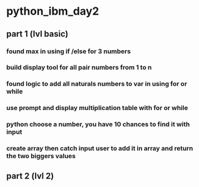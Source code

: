 # python_ibm_day2

## part 1 (lvl basic)

### found max in using if /else for 3 numbers

### build display tool for all pair numbers from 1 to n

### found logic to add all naturals numbers to var in using for or while

### use prompt and display multiplication table with for or while

### python choose a number, you have 10 chances to find it with input

### create array then catch input user to add it in array and return the two biggers values

## part 2 (lvl 2)
